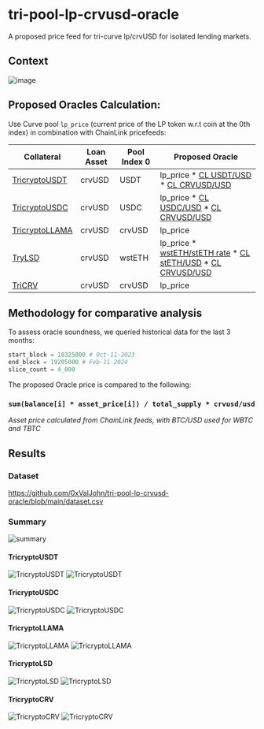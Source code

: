 # tri-pool-lp-crvusd-oracle
A proposed price feed for tri-curve lp/crvUSD for isolated lending markets.

## Context
![image](https://github.com/0xValJohn/tri-pool-lp-crvusd-oracle/assets/98047648/a5d0628d-2f0b-4a27-b5b8-15ba724d7042)

## Proposed Oracles Calculation:

Use Curve pool `lp_price` (current price of the LP token w.r.t coin at the 0th index) in combination with ChainLink pricefeeds:

| Collateral     | Loan Asset                               | Pool Index 0 | Proposed Oracle                               |
|----------------|--------|-----|--------------------------------------------|
| [TricryptoUSDT](https://etherscan.io/address/0xf5f5b97624542d72a9e06f04804bf81baa15e2b4)  | crvUSD | USDT    | lp_price * [CL USDT/USD](https://data.chain.link/feeds/ethereum/mainnet/usdt-usd) * [CL CRVUSD/USD ](https://data.chain.link/feeds/ethereum/mainnet/crvusd-usd)                      |
| [TricryptoUSDC](https://etherscan.io/address/0x7f86bf177dd4f3494b841a37e810a34dd56c829b)  | crvUSD | USDC    | lp_price * [CL USDC/USD](https://data.chain.link/feeds/ethereum/mainnet/usdc-usd) * [CL CRVUSD/USD](https://data.chain.link/feeds/ethereum/mainnet/crvusd-usd)                       |
| [TricryptoLLAMA](https://etherscan.io/address/0x2889302a794da87fbf1d6db415c1492194663d13) | crvUSD | crvUSD  | lp_price                                      |
| [TryLSD](https://etherscan.io/address/0x2570f1bd5d2735314fc102eb12fc1afe9e6e7193)         | crvUSD | wstETH  | lp_price * [wstETH/stETH rate](https://etherscan.io/token/0x7f39c581f595b53c5cb19bd0b3f8da6c935e2ca0#readContract#F10) * [CL stETH/USD](https://data.chain.link/feeds/ethereum/mainnet/steth-usd) * [CL CRVUSD/USD](https://data.chain.link/feeds/ethereum/mainnet/crvusd-usd)|
| [TriCRV](https://etherscan.io/address/0x4ebdf703948ddcea3b11f675b4d1fba9d2414a14)         | crvUSD | crvUSD  | lp_price  |

## Methodology for comparative analysis

To assess oracle soundness, we queried historical data for the last 3 months:

``` python
start_block = 18325000 # Oct-11-2023
end_block = 19205000 # Feb-11-2024
slice_count = 4_000
```

The proposed Oracle price is compared to the following:
### `sum(balance[i] * asset_price[i]) / total_supply * crvusd/usd`
_Asset price calculated from ChainLink feeds, with BTC/USD used for WBTC and TBTC_

## Results

### Dataset
https://github.com/0xValJohn/tri-pool-lp-crvusd-oracle/blob/main/dataset.csv

### Summary
![summary](https://github.com/0xValJohn/tri-pool-lp-crvusd-oracle/blob/main/images/stats.png)

#### TricryptoUSDT
![TricryptoUSDT](https://github.com/0xValJohn/tri-pool-lp-crvusd-oracle/blob/main/images/USDT_Oracle_vs_Ref.png)
![TricryptoUSDT](https://github.com/0xValJohn/tri-pool-lp-crvusd-oracle/blob/main/images/USDT_Oracle_vs_Ref_Over_Time.png)

#### TricryptoUSDC
![TricryptoUSDC](https://github.com/0xValJohn/tri-pool-lp-crvusd-oracle/blob/main/images/USDC_Oracle_vs_Ref.png)
![TricryptoUSDC](https://github.com/0xValJohn/tri-pool-lp-crvusd-oracle/blob/main/images/USDC_Oracle_vs_Ref_Over_Time.png)

#### TricryptoLLAMA
![TricryptoLLAMA](https://github.com/0xValJohn/tri-pool-lp-crvusd-oracle/blob/main/images/LLAMA_Oracle_vs_Ref.png)
![TricryptoLLAMA](https://github.com/0xValJohn/tri-pool-lp-crvusd-oracle/blob/main/images/LLAMA_Oracle_vs_Ref_Over_Time.png)

#### TricryptoLSD
![TricryptoLSD](https://github.com/0xValJohn/tri-pool-lp-crvusd-oracle/blob/main/images/LSD_Oracle_vs_Ref.png)
![TricryptoLSD](https://github.com/0xValJohn/tri-pool-lp-crvusd-oracle/blob/main/images/LSD_Oracle_vs_Ref_Over_Time.png)

#### TricryptoCRV
![TricryptoCRV](https://github.com/0xValJohn/tri-pool-lp-crvusd-oracle/blob/main/images/CRV_Oracle_vs_Ref.png)
![TricryptoCRV](https://github.com/0xValJohn/tri-pool-lp-crvusd-oracle/blob/main/images/CRV_Oracle_vs_Ref_Over_Time.png)
